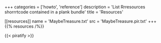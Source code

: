 +++
categories = ['howto', 'reference']
description = 'List Rrresources shorrrtcode contained in a plank bundle'
title = 'Resources'

[[resources]]
  name = 'MaybeTreasure.txt'
  src = 'MaybeTreasure.pir.txt'
+++
{{% resources /%}}

{{< piratify >}}